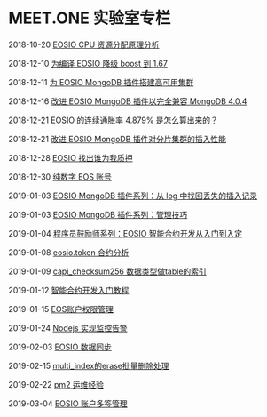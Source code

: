 # MEET.ONE 实验室专栏

2018-10-20 [EOSIO CPU 资源分配原理分析](EOSIO-CPU.md)

2018-12-10 [为编译 EOSIO 降级 boost 到 1.67](downgrade-boost-for-eosio.md)

2018-12-11 [为 EOSIO MongoDB 插件搭建高可用集群](mongodb-on-centos.md)

2018-12-16 [改进 EOSIO MongoDB 插件以完全兼容 MongoDB 4.0.4](using-mongodb4-with-eosio-mongodb-plugin.md)

2018-12-21 [EOSIO 的连续通胀率 4.879% 是怎么算出来的？](eosio-continuous-rate.md)

2018-12-21 [改进 EOSIO MongoDB 插件对分片集群的插入性能](eosio-fix-cluster-writes-for-mongodb.md)

2018-12-28 [EOSIO 找出谁为我质押](eosio-find-out-who-stakes-for-me.md)

2018-12-30 [纯数字 EOS 账号](numeric-eosio-name.md)

2019-01-03 [EOSIO MongoDB 插件系列：从 log 中找回丢失的插入记录](eosio-mongodb-plugin-find-lost-insertion-from-logs.md)

2019-01-03 [EOSIO MongoDB 插件系列：管理技巧](eosio-mongodb-plugin-management-skills.md)

2019-01-04 [程序员鼓励师系列：EOSIO 智能合约开发从入门到入定](eosio-smart-contracts-development-beginners-guide.md)

2019-01-08 [eosio.token 合约分析](eosio-smart-contract-eosio.token.md)

2019-01-09 [capi_checksum256 数据类型做table的索引](eosio-smart-contract-capi_checksum256-as-table-key.md)

2019-01-12 [智能合约开发入门教程](eosio-smart-contract-how-to-program.md)

2019-01-15 [EOS账户权限管理](eosio-account-permission-management.md)

2019-01-24 [Nodejs 实现监控告警](push-notification-to-im-using-nodejs.md)

2019-02-03 [EOSIO 数据同步](eosio-data-synchronization.md)

2019-02-15 [multi_index的erase批量删除处理](eosio-smart-contract-multi_index-erase.md)

2019-02-22 [pm2 运维经验](pm2-ops.md)

2019-03-04 [EOSIO 账户多签管理](eosio-multisig.md)

